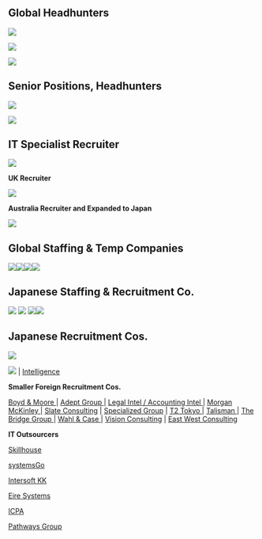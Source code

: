 
 ## Global Headhunters

<p>
  <a href="https://www.roberthalf.jp/en" target="_blank" rel="noopener"><img src="https://s3-ap-northeast-1.amazonaws.com/all-jp-1/img/logos/Recruiters/rh_logo.gif"></a>
</p>
<p>
  <a href="https://www.robertwalters.co.jp/en/" target="_blank" rel="noopener"><img src="https://s3-ap-northeast-1.amazonaws.com/all-jp-1/img/logos/Recruiters/robert-walters-logo.png"></a>
</p>
<p>
  <a href="http://www.michaelpage.co.jp/en" target="_blank" rel="noopener"><img src="https://s3-ap-northeast-1.amazonaws.com/all-jp-1/img/logos/Recruiters/logo-mp.png"></a>
</p>

 ## Senior Positions, Headhunters

<p>
  <a href="http://www.heidrickstruggles.com" target="_blank" rel="noopener"><img src="https://s3-ap-northeast-1.amazonaws.com/all-jp-1/img/logos/Recruiters/H%26S.jpg"></a>
</p>
<p>
  <a href="http://www.kornferry.com" target="_blank" rel="noopener"><img src="https://s3-ap-northeast-1.amazonaws.com/all-jp-1/img/logos/Recruiters/logo-kf.png"></a>
</p>

 ## IT Specialist Recruiter

<p>
<a href="http://www.computerfutures.com" target="_blank" rel="noopener"><img src="https://s3-ap-northeast-1.amazonaws.com/all-jp-1/img/logos/Recruiters/logo.png"></a>
</p>
<p>
  <span class="wysiwyg-font-size-large"><strong>UK Recruiter</strong></span>
</p>
<p>
  <a href="http://www.sthree.com/" target="_blank" rel="noopener"><img src="https://s3-ap-northeast-1.amazonaws.com/all-jp-1/img/logos/Recruiters/sthreeLogo.png"></a>
</p>
<p>
  <span class="wysiwyg-font-size-large"><strong>Australia Recruiter and Expanded to Japan</strong></span>
</p>
<p>
  <a href="http://www.ambitiongroup.co.jp/en" target="_blank" rel="noopener"><img src="https://s3-ap-northeast-1.amazonaws.com/all-jp-1/img/logos/Recruiters/logo-ambition.png"></a>
</p>

## Global Staffing & Temp Companies

<p>
  <a href="http://www.hays.co.jp/en/" target="_blank" rel="noopener"><img src="https://s3-ap-northeast-1.amazonaws.com/all-jp-1/img/logos/Recruiters/img_logo_hays.gif"></a><a href="http://www.adecco.co.jp/english/"><img src="https://s3-ap-northeast-1.amazonaws.com/all-jp-1/img/logos/Recruiters/share_corplogo_01_addeco.gif"></a><a href="http://www.manpowergroup.jp/english/"><img src="https://s3-ap-northeast-1.amazonaws.com/all-jp-1/img/logos/Recruiters/logo_manpower.png"></a><a href="http://www.randstad.co.jp/" target="_blank" rel="noopener"><img src="https://s3-ap-northeast-1.amazonaws.com/all-jp-1/img/logos/Recruiters/logo-randstad-holding.png"></a>
</p>

## Japanese Staffing & Recruitment Co.

<p>
  <a href="http://www.athuman.com/en/talent.php" target="_blank" rel="noopener"><img src="https://s3-ap-northeast-1.amazonaws.com/all-jp-1/img/logos/Recruiters/header_logo_athuman.png"></a>
  <a href="https://www.tempstaff.co.jp/english/" target="_blank" rel="noopener"><img src="https://s3-ap-northeast-1.amazonaws.com/all-jp-1/img/logos/Recruiters/logo-engci_temp.png"></a>
  <a href="http://www.pasonagroup.co.jp/english/" target="_blank" rel="noopener"><img src="https://s3-ap-northeast-1.amazonaws.com/all-jp-1/img/logos/Recruiters/logo_pasona.gif"></a><a href="http://www.recruit-rgf.com/company/group/japan" target="_blank" rel="noopener"><img src="https://s3-ap-northeast-1.amazonaws.com/all-jp-1/img/logos/Recruiters/Picture8.png"></a>
</p>

 ## Japanese Recruitment Cos.

<p>
  <a href="http://www.jac-recruitment.jp/" target="_blank" rel="noopener"><img src="https://s3-ap-northeast-1.amazonaws.com/all-jp-1/img/logos/Recruiters/logo_01_JAC.png"></a>
</p>
<p>
  <a href="http://www.cds-consulting.com/e/" target="_blank" rel="noopener"><img src="https://s3-ap-northeast-1.amazonaws.com/all-jp-1/img/logos/Recruiters/logo-cds.gif"></a>
  |
  <a href="http://igs.inte.co.jp/en" target="_blank" rel="noopener"> Intelligence </a>
</p>
<p>
  <span class="wysiwyg-font-size-large"><strong>Smaller Foreign Recruitment Cos.</strong></span>
</p>
<p>
  <a href="http://www.bmes.com" target="_blank" rel="noopener">Boyd &amp; Moore </a>
  | <a href="http://www.adept-grp.com/en/">Adept Group </a> |
  <a href="http://www.legal-intel.com/">Legal Intel / Accounting Intel </a> |
  <a href="http://www.morganmckinley.co.jp/en" target="_blank" rel="noopener">Morgan McKinley </a>
  |
  <a href="http://www.slate.co.jp/" target="_blank" rel="noopener">Slate Consulting</a>
  |
  <a href="http://www.specialized-group.com/en/Default.aspx">Specialized Group</a>
  |
  <a href="http://www.talent2.com/home" target="_blank" rel="noopener">T2 Tokyo </a>
  | <a href="https://www.talisman-corporation.com/en/">Talisman </a> |
  <a href="http://www.bridgegroup.co.jp/ ">The Bridge Group </a> |
  <a href="http://www.wahlandcase.us/">Wahl &amp; Case </a> |
  <a href="http://www.visionconsulting.jp/en/" target="_blank" rel="noopener">Vision Consulting</a>&nbsp;|
  <a href="http://www.ewc.co.jp/DefaultEN.aspx" target="_blank" rel="noopener">East West Consulting</a>
</p>
<p>
  <span class="wysiwyg-font-size-large"><strong>IT Outsourcers</strong></span>
</p>
<p>
  <a href="http://www.skillhouse.co.jp/en/" target="_blank" rel="noopener">Skillhouse </a>
</p>
<p>
  <a href="http://www.systemsgo.co.jp" target="_blank" rel="noopener">systemsGo</a>
</p>
<p>
  <a href="http://intersoftkk.com/portal2/" target="_blank" rel="noopener">Intersoft KK</a>
</p>
<p>
  <a href="http://eiresystems.com/" target="_blank" rel="noopener">Eire Systems</a>
</p>
<p>
  <a href="http://www.icpa.com/" target="_blank" rel="noopener">ICPA</a>
</p>
<p>
  <a href="https://www.pathways-group.com/en" target="_blank" rel="noopener">Pathways Group</a>
</p>
